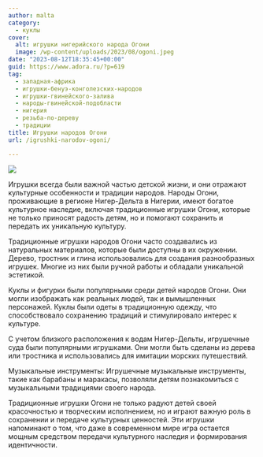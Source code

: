 ```yaml
---
author: malta
category:
  - куклы
cover:
  alt: игрушки нигерийского народа Огони
  image: /wp-content/uploads/2023/08/ogoni.jpeg
date: "2023-08-12T18:35:45+00:00"
guid: https://www.adora.ru/?p=619
tag:
  - западная-африка
  - игрушки-бенуэ-конголезских-народов
  - игрушки-гвинейского-залива
  - народы-гвинейской-подобласти
  - нигерия
  - резьба-по-дереву
  - традиции
title: Игрушки народов Огони
url: /igrushki-narodov-ogoni/

---
```

![](https://www.adora.ru/wp-content/uploads/2023/08/ogoni.jpeg)

Игрушки всегда были важной частью детской жизни, и они отражают культурные особенности и традиции народов. Народы Огони, проживающие в регионе Нигер-Дельта в Нигерии, имеют богатое культурное наследие, включая традиционные игрушки Огони, которые не только приносят радость детям, но и помогают сохранить и передать их уникальную культуру.

Традиционные игрушки народов Огони часто создавались из натуральных материалов, которые были доступны в их окружении. Дерево, тростник и глина использовались для создания разнообразных игрушек. Многие из них были ручной работы и обладали уникальной эстетикой.

Куклы и фигурки были популярными среди детей народов Огони. Они могли изображать как реальных людей, так и вымышленных персонажей. Куклы были одеты в традиционную одежду, что способствовало сохранению традиций и стимулировало интерес к культуре.

С учетом близкого расположения к водам Нигер-Дельты, игрушечные суда были популярными игрушками. Они могли быть сделаны из дерева или тростника и использовались для имитации морских путешествий.

Музыкальные инструменты: Игрушечные музыкальные инструменты, такие как барабаны и маракасы, позволяли детям познакомиться с музыкальными традициями своего народа.

Традиционные игрушки Огони не только радуют детей своей красочностью и творческим исполнением, но и играют важную роль в сохранении и передаче культурных ценностей. Эти игрушки напоминают о том, что даже в современном мире игра остается мощным средством передачи культурного наследия и формирования идентичности.
